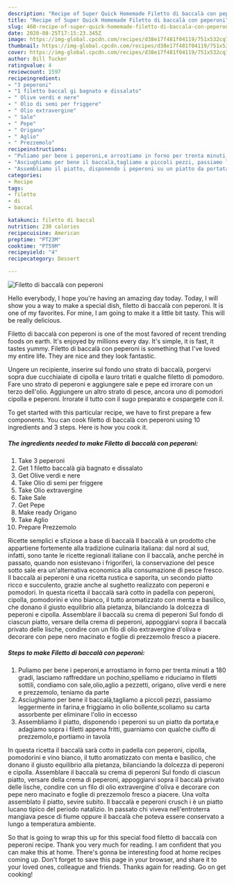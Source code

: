 ```yaml
---
description: "Recipe of Super Quick Homemade Filetto di baccalà con peperoni"
title: "Recipe of Super Quick Homemade Filetto di baccalà con peperoni"
slug: 460-recipe-of-super-quick-homemade-filetto-di-baccala-con-peperoni
date: 2020-08-25T17:15:23.345Z
image: https://img-global.cpcdn.com/recipes/d38e17f481f04119/751x532cq70/filetto-di-baccala-con-peperoni-recipe-main-photo.jpg
thumbnail: https://img-global.cpcdn.com/recipes/d38e17f481f04119/751x532cq70/filetto-di-baccala-con-peperoni-recipe-main-photo.jpg
cover: https://img-global.cpcdn.com/recipes/d38e17f481f04119/751x532cq70/filetto-di-baccala-con-peperoni-recipe-main-photo.jpg
author: Bill Tucker
ratingvalue: 4
reviewcount: 1597
recipeingredient:
- "3 peperoni"
- "1 filetto baccal gi bagnato e dissalato"
- " Olive verdi e nere"
- " Olio di semi per friggere"
- " Olio extravergine"
- " Sale"
- " Pepe"
- " Origano"
- " Aglio"
- " Prezzemolo"
recipeinstructions:
- "Puliamo per bene i peperoni,e arrostiamo in forno per trenta minuti a 180 gradi, lasciamo raffreddare un pochino,spelliamo e riduciamo in filetti sottili, condiamo con sale,olio,aglio a pezzetti, origano, olive verdi e nere e prezzemolo, teniamo da parte"
- "Asciughiamo per bene il baccalà,tagliamo a piccoli pezzi, passiamo leggermente in farina,e friggiamo in olio bollente,scoliamo su carta assorbente per eliminare l&#39;olio in eccesso"
- "Assembliamo il piatto, disponendo i peperoni su un piatto da portata,e adagiamo sopra i filetti appena fritti, guarniamo con qualche ciuffo di prezzemolo,e portiamo in tavola"
categories:
- Recipe
tags:
- filetto
- di
- baccal

katakunci: filetto di baccal 
nutrition: 230 calories
recipecuisine: American
preptime: "PT23M"
cooktime: "PT59M"
recipeyield: "4"
recipecategory: Dessert

---
```



![Filetto di baccalà con peperoni](https://img-global.cpcdn.com/recipes/d38e17f481f04119/751x532cq70/filetto-di-baccala-con-peperoni-recipe-main-photo.jpg)

Hello everybody, I hope you're having an amazing day today. Today, I will show you a way to make a special dish, filetto di baccalà con peperoni. It is one of my favorites. For mine, I am going to make it a little bit tasty. This will be really delicious.

Filetto di baccalà con peperoni is one of the most favored of recent trending foods on earth. It's enjoyed by millions every day. It's simple, it is fast, it tastes yummy. Filetto di baccalà con peperoni is something that I've loved my entire life. They are nice and they look fantastic.

Ungere un recipiente, inserire sul fondo uno strato di baccalà, porgervi sopra due cucchiaiate di cipolla e lauro tritati e qualche filetto di pomodoro. Fare uno strato di peperoni e aggiungere sale e pepe ed irrorare con un terzo dell&#39;olio. Aggiungere un altro strato di pesce, ancora uno di pomodori cipolla e peperoni. Irrorate il tutto con il sugo preparato e cospargete con il.


To get started with this particular recipe, we have to first prepare a few components. You can cook filetto di baccalà con peperoni using 10 ingredients and 3 steps. Here is how you cook it.

<!--inarticleads1-->

##### The ingredients needed to make Filetto di baccalà con peperoni:

1. Take 3 peperoni
1. Get 1 filetto baccalà già bagnato e dissalato
1. Get  Olive verdi e nere
1. Take  Olio di semi per friggere
1. Take  Olio extravergine
1. Take  Sale
1. Get  Pepe
1. Make ready  Origano
1. Take  Aglio
1. Prepare  Prezzemolo


Ricette semplici e sfiziose a base di baccalà Il baccalà è un prodotto che appartiene fortemente alla tradizione culinaria italiana: dal nord al sud, infatti, sono tante le ricette regionali italiane con il baccalà, anche perché in passato, quando non esistevano i frigoriferi, la conservazione del pesce sotto sale era un&#39;alternativa economica alla consumazione di pesce fresco. Il baccalà ai peperoni è una ricetta rustica e saporita, un secondo piatto ricco e succulento, grazie anche al sughetto realizzato con peperoni e pomodori. In questa ricetta il baccalà sarà cotto in padella con peperoni, cipolla, pomodorini e vino bianco, il tutto aromatizzato con menta e basilico, che donano il giusto equilibrio alla pietanza, bilanciando la dolcezza di peperoni e cipolla. Assemblare il baccalà su crema di peperoni Sul fondo di ciascun piatto, versare della crema di peperoni, appoggiarvi sopra il baccalà privato delle lische, condire con un filo di olio extravergine d&#39;oliva e decorare con pepe nero macinato e foglie di prezzemolo fresco a piacere. 

<!--inarticleads2-->

##### Steps to make Filetto di baccalà con peperoni:

1. Puliamo per bene i peperoni,e arrostiamo in forno per trenta minuti a 180 gradi, lasciamo raffreddare un pochino,spelliamo e riduciamo in filetti sottili, condiamo con sale,olio,aglio a pezzetti, origano, olive verdi e nere e prezzemolo, teniamo da parte
1. Asciughiamo per bene il baccalà,tagliamo a piccoli pezzi, passiamo leggermente in farina,e friggiamo in olio bollente,scoliamo su carta assorbente per eliminare l&#39;olio in eccesso
1. Assembliamo il piatto, disponendo i peperoni su un piatto da portata,e adagiamo sopra i filetti appena fritti, guarniamo con qualche ciuffo di prezzemolo,e portiamo in tavola


In questa ricetta il baccalà sarà cotto in padella con peperoni, cipolla, pomodorini e vino bianco, il tutto aromatizzato con menta e basilico, che donano il giusto equilibrio alla pietanza, bilanciando la dolcezza di peperoni e cipolla. Assemblare il baccalà su crema di peperoni Sul fondo di ciascun piatto, versare della crema di peperoni, appoggiarvi sopra il baccalà privato delle lische, condire con un filo di olio extravergine d&#39;oliva e decorare con pepe nero macinato e foglie di prezzemolo fresco a piacere. Una volta assemblato il piatto, sevire subito. Il baccalà e peperoni crusch i è un piatto lucano tipico del periodo natalizio. In passato chi viveva nell&#39;entroterra mangiava pesce di fiume oppure il baccalà che poteva essere conservato a lungo a temperatura ambiente. 

So that is going to wrap this up for this special food filetto di baccalà con peperoni recipe. Thank you very much for reading. I am confident that you can make this at home. There's gonna be interesting food at home recipes coming up. Don't forget to save this page in your browser, and share it to your loved ones, colleague and friends. Thanks again for reading. Go on get cooking!
